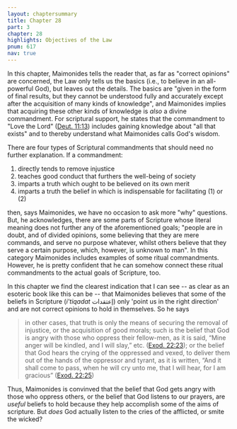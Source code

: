 ```yaml
---
layout: chaptersummary
title: Chapter 28
part: 3
chapter: 28
highlights: Objectives of the Law
pnum: 617
nav: true
---
```


In this chapter, Maimonides tells the reader that, as far as "correct opinions" are concerned, the Law only tells us the basics (i.e., to believe in an all-powerful God), but leaves out the details. The basics are "given in the form of final results, but they cannot be understood fully and accurately except after the acquisition of many kinds of knowledge", and Maimonides implies that acquiring these other kinds of knowledge is _also_ a divine commandment. For scriptural support, he states that the commandment to "Love the Lord" ([Deut. 11:13](https://www.sefaria.org/Deuteronomy.11.13)) includes gaining knowledge about "all that exists" and to thereby understand what Maimonides calls God's wisdom.

There are four types of Scriptural commandments that should need no further explanation. If a commandment:
1. directly tends to remove injustice
2. teaches good conduct that furthers the well-being of society
3. imparts a truth which ought to be believed on its own merit
4. imparts a truth the belief in which is indispensable for facilitating (1) or (2)

then, says Maimonides, we have no occasion to ask more "why" questions. But, he acknowledges, there are some parts of Scripture whose literal meaning does not further any of the aforementioned goals; "people are in doubt, and of divided opinions, some believing that they are mere commands, and serve no purpose whatever, whilst others believe that they serve a certain purpose, which, however, is unknown to man". In this category Maimonides includes examples of some ritual commandments. However, he is pretty confident that he can somehow connect these ritual commandments to the actual goals of Scripture, too.

In this chapter we find the clearest indication that I can see -- as clear as an esoteric book like this can be -- that Maimonides believes that some of the beliefs in Scripture (_i'tiqadat_ إعتقدات) only 'point us in the right direction' and are not correct opinions to hold in themselves. So he says
> in other cases, that truth is only the means of securing the removal of injustice, or the acquisition of good morals; such is the belief that God is angry with those who oppress their fellow-men, as it is said, “Mine anger will be kindled, and I will slay,” etc. ([Exod. 22:23](https://www.sefaria.org/Exodus.22.23)); or the belief that God hears the crying of the oppressed and vexed, to deliver them out of the hands of the oppressor and tyrant, as it is written, “And it shall come to pass, when he will cry unto me, that I will hear, for I am gracious” ([Exod. 22:25](https://www.sefaria.org/Exodus.22.25))

Thus, Maimonides is convinved that the belief that God gets angry with those who oppress others, or the belief that God listens to our prayers, are _useful_ beliefs to hold because they help accomplish some of the aims of scripture. But _does_ God actually listen to the cries of the afflicted, or smite the wicked?

